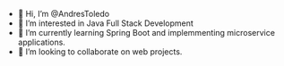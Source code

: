 - 👋 Hi, I’m @AndresToledo
- 👀 I’m interested in Java Full Stack Development
- 🌱 I’m currently learning Spring Boot and implemmenting microservice applications.
- 💞️ I’m looking to collaborate on web projects.

